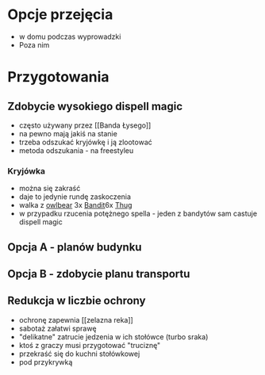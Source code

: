 # Opcje przejęcia

* w domu podczas wyprowadzki
* Poza nim

# Przygotowania
## Zdobycie wysokiego dispell magic
* często używany przez [[Banda Łysego]]
* na pewno mają jakiś na stanie
* trzeba odszukać kryjówkę i ją zlootować
* metoda odszukania - na freestyleu

### Kryjówka
* można się zakraść
* daje to jedynie rundę zaskoczenia
* walka z [owlbear](https://www.dndbeyond.com/monsters/16975-owlbear) 3x [Bandit](https://roll20.net/compendium/dnd5e/Bandit#content)6x [Thug](https://www.dndbeyond.com/monsters/17035-thug)
* w przypadku rzucenia potężnego spella - jeden z bandytów sam castuje dispell magic
## Opcja A - planów budynku

## Opcja B - zdobycie planu transportu

## Redukcja w liczbie ochrony
* ochronę zapewnia [[zelazna reka]]
* sabotaż załatwi sprawę
* "delikatne" zatrucie jedzenia w ich stołówce (turbo sraka)
* ktoś z graczy musi przygotować "truciznę"
* przekraść się do kuchni stołówkowej
* pod przykrywką